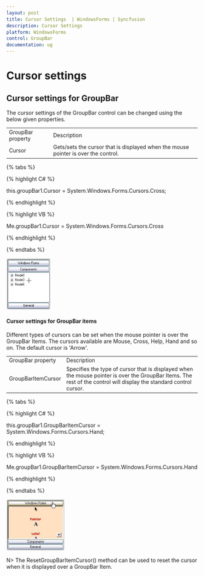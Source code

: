```yaml
---
layout: post
title: Cursor Settings  | WindowsForms | Syncfusion
description: Cursor Settings
platform: WindowsForms
control: GroupBar
documentation: ug
---
```

# Cursor settings

## Cursor settings for GroupBar

The cursor settings of the GroupBar control can be changed using the below given properties.



<table>
<tr>
<td>
GroupBar property</td><td>
Description</td></tr>
<tr>
<td>
Cursor</td><td>
Gets/sets the cursor that is displayed when the mouse pointer is over the control.</td></tr>
</table>

{% tabs %}

{% highlight C# %}

this.groupBar1.Cursor = System.Windows.Forms.Cursors.Cross;

{% endhighlight %}



{% highlight VB %} 

Me.groupBar1.Cursor = System.Windows.Forms.Cursors.Cross

{% endhighlight %}

{% endtabs %}

![](Overview_images/Overview_img34.jpeg)



#### Cursor settings for GroupBar items

Different types of cursors can be set when the mouse pointer is over the GroupBar Items. The cursors available are Mouse, Cross, Help, Hand and so on. The default cursor is 'Arrow'.



<table>
<tr>
<td>
GroupBar property</td><td>
Description</td></tr>
<tr>
<td>
GroupBarItemCursor</td><td>
Specifies the type of cursor that is displayed when the mouse pointer is over the GroupBar Items. The rest of the control will display the standard control cursor.</td></tr>
</table>

{% tabs %}

{% highlight C# %}

this.groupBar1.GroupBarItemCursor = System.Windows.Forms.Cursors.Hand;

 {% endhighlight %}


{% highlight VB %}

Me.groupBar1.GroupBarItemCursor = System.Windows.Forms.Cursors.Hand

{% endhighlight %}

{% endtabs %}

 ![](Overview_images/Overview_img35.jpeg)


N> The ResetGroupBarItemCursor() method can be used to reset the cursor when it is displayed over a GroupBar Item.
